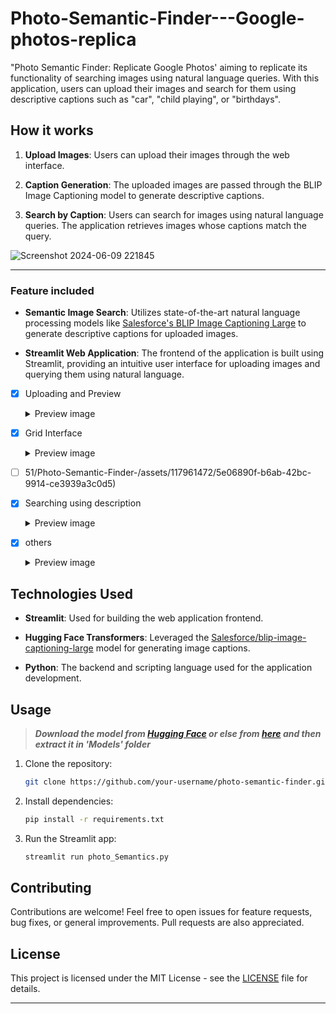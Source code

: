 # Photo-Semantic-Finder---Google-photos-replica
 "Photo Semantic Finder: Replicate Google Photos' aiming to replicate its functionality of searching images using natural language queries. With this application, users can upload their images and search for them using descriptive captions such as "car", "child playing", or "birthdays".

## How it works

1. **Upload Images**: Users can upload their images through the web interface.
  
2. **Caption Generation**: The uploaded images are passed through the BLIP Image Captioning model to generate descriptive captions.
  
3. **Search by Caption**: Users can search for images using natural language queries. The application retrieves images whose captions match the query.

![Screenshot 2024-06-09 221845](https://github.com/Sidra51/Photo-Semantic-Finder-Google-photos-replica/assets/117961472/1b831dfc-6a16-43cb-b292-f9a3d90865ff)

<hr>

### Feature included

- **Semantic Image Search**: Utilizes state-of-the-art natural language processing models like [Salesforce's BLIP Image Captioning Large](https://huggingface.co/Salesforce/blip-image-captioning-large) to generate descriptive captions for uploaded images.
  
- **Streamlit Web Application**: The frontend of the application is built using Streamlit, providing an intuitive user interface for uploading images and querying them using natural language.
  
- [x] Uploading and Preview <details> <summary>Preview image </summary>![Screenshot 2024-06-09 210626](https://github.com/Sidra51/Photo-Semantic-Finder-/assets/117961472/0ebc7906-8454-4b70-b018-d069bb1c30f5)</details>

- [x] Grid Interface <details> <summary>Preview image </summary> ![Screenshot 2024-06-09 210724](https://github.com/Sidra
- [ ] 51/Photo-Semantic-Finder-/assets/117961472/5e06890f-b6ab-42bc-9914-ce3939a3c0d5)</details>

- [x] Searching using description <details> <summary>Preview image </summary>
![Screenshot 2024-06-09 205943](https://github.com/Sidra51/Photo-Semantic-Finder-/assets/117961472/0489dfc1-e41d-40ed-9792-7171d68980eb)
 sol:![Screenshot 2024-06-09 210543](https://github.com/Sidra51/Photo-Semantic-Finder-/assets/117961472/52970d00-f1ef-44b5-bb67-174b2c9c3f3e)</details>

- [x] others <details> <summary>Preview image </summary>  
![Screenshot 2024-06-09 205540](https://github.com/Sidra51/Photo-Semantic-Finder-/assets/117961472/2c322e1b-9b2b-48c0-8a37-dabad0dd746b)</details>

## Technologies Used

- **Streamlit**: Used for building the web application frontend.
  
- **Hugging Face Transformers**: Leveraged the [Salesforce/blip-image-captioning-large](https://huggingface.co/Salesforce/blip-image-captioning-large) model for generating image captions.
  
- **Python**: The backend and scripting language used for the application development.

## Usage

>**_Download the model from [Hugging Face](https://huggingface.co/Salesforce/blip-image-captioning-large) or else from [here](https://drive.google.com/file/d/1GhvR7xM5yqr2arQhIJVCEw1QZz32Yfup/view?usp=sharing) and then extract it in 'Models' folder_**
>
1. Clone the repository:

    ```bash
    git clone https://github.com/your-username/photo-semantic-finder.git
    ```

2. Install dependencies:

    ```bash
    pip install -r requirements.txt
    ```

3. Run the Streamlit app:

    ```bash
    streamlit run photo_Semantics.py
    ```

## Contributing

Contributions are welcome! Feel free to open issues for feature requests, bug fixes, or general improvements. Pull requests are also appreciated.

## License

This project is licensed under the MIT License - see the [LICENSE](LICENSE) file for details.

---

